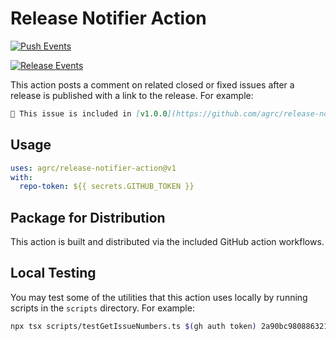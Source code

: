 # Release Notifier Action

[![Push Events](https://github.com/agrc/release-notifier-action/actions/workflows/push.yml/badge.svg)](https://github.com/agrc/release-notifier-action/actions/workflows/push.yml)

[![Release Events](https://github.com/agrc/release-notifier-action/actions/workflows/release.yml/badge.svg)](https://github.com/agrc/release-notifier-action/actions/workflows/release.yml)

This action posts a comment on related closed or fixed issues after a release is published with a link to the release. For example:

```markdown
🥳 This issue is included in [v1.0.0](https://github.com/agrc/release-notifier-action/releases/tag/v1.0.0)
```

## Usage

```yaml
uses: agrc/release-notifier-action@v1
with:
  repo-token: ${{ secrets.GITHUB_TOKEN }}
```

## Package for Distribution

This action is built and distributed via the included GitHub action workflows.

## Local Testing

You may test some of the utilities that this action uses locally by running scripts in the `scripts` directory. For example:

```bash
npx tsx scripts/testGetIssueNumbers.ts $(gh auth token) 2a90bc980886321aca554eddc47b98c7638617b3 89327edb99c324c82aced47238c6b29e03f0a23d agrc release-notifier-action
```
